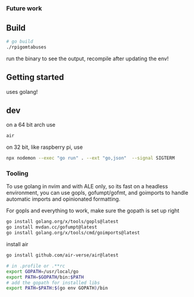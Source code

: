 # 



### Future work



## Build

``` bash
# go build
./rpigomtabuses
```

run the binary to see the output, recompile after updating the env!

## Getting started
uses golang!

## dev
on a 64 bit arch use

``` bash
air
```

on 32 bit, like raspberry pi, use
``` bash
npx nodemon --exec "go run" . --ext "go,json"  --signal SIGTERM
```


### Tooling
To use golang in nvim and with ALE only, so its fast on a headless environment, you can use gopls, gofumpt/gofmt, and goimports to handle automatic imports and opinionated formatting. 

For gopls and everything to work, make sure the gopath is set up right


``` bash
go install golang.org/x/tools/gopls@latest
go install mvdan.cc/gofumpt@latest
go install golang.org/x/tools/cmd/goimports@latest

```
install air
``` bash
go install github.com/air-verse/air@latest
```

``` bash
# in .profile or .**rc
export GOPATH=/usr/local/go
export PATH=$GOPATH/bin:$PATH
# add the gopath for installed libs
export PATH=$PATH:$(go env GOPATH)/bin
```
